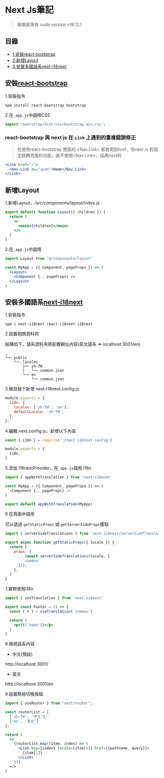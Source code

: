 # Next Js筆記
> 簡單部落格
> node version v18.12.1

## 目錄
* [1.安裝react-bootstrap](#安裝react-bootstrap)
* [2.新增Layout](#新增layout)
* [3.安裝多國語系next-i18next](#安裝多國語系next-i18next)

## 安裝[react-bootstrap](https://react-bootstrap.netlify.app/)
1.安裝指令
```
npm install react-bootstrap bootstrap
```

2.在`_app.js`中調用CSS
```jsx
import 'bootstrap/dist/css/bootstrap.min.css';
```

### react-bootstrap 與 next js 在 `Link` 上遇到的重複錯誤修正
> 在使用react-bootstrap <Navbar> 裡面的 <Nav.Link> 都會用到href，但next js 有固定跳轉頁面的功能，故不使用<Nav.Link>，採用next的 <Link>

```jsx
<Link href="/">
  <Nav.Link as="span">Home</Nav.Link>
</Link>
```

## 新增Layout
1.新增Layout，/src/components/layout/index.js
```jsx
export default function Layout({ children }) {
  return (
    <>
      <main>{children}</main>
    </>
  )
}
```

2.在`_app.js`中調用
```jsx
import Layout from "@/components/layout"

const MyApp = ({ Component, pageProps }) => (
  <Layout>
    <Component {...pageProps} />
  </Layout>
)
```

## 安裝多國語系[next-i18next](https://github.com/i18next/next-i18next)
1.安裝指令
```
npm i next-i18next react-i18next i18next
```

2.設置相關資料夾

結構如下，語系資料夾將影響網址內容(英文語系 => localhost:3001/en)
```
.
└── public
    └── locales
        ├── zh-TW
        |   └── common.json
        └── en
            └── common.json
```

3.根目錄下新增 next-i18next.config.js
```javascript
module.exports = {
  i18n: {
    locales: ['zh-TW', 'en'],
    defaultLocale: 'zh-TW',
  },
};
```
4.編輯 next.config.js，新增以下內容
```javascript
const { i18n } = require('./next-i18next.config')

module.exports = {
  i18n,
}
```

5.添加 I18nextProvider，在`_app.js`調用 i18n
```javascript
import { appWithTranslation } from 'next-i18next'

const MyApp = ({ Component, pageProps }) => (
  <Component {...pageProps} />
)

export default appWithTranslation(MyApp)
```

6.在頁面中調用

可以透過 `getStaticProps` 或 `getServerSideProps`獲取
```jsx
import { serverSideTranslations } from 'next-i18next/serverSideTranslations'

export async function getStaticProps({ locale }) {
  return {
    props: {
      ...(await serverSideTranslations(locale, [
        'common'
      ])),
    },
  }
}
```

7.實際使用i18n
```jsx
import { useTranslation } from 'next-i18next'

export const Footer = () => {
  const { t } = useTranslation('common')

  return (
    <p>{t('home')}</p>
  )
}
```

8.檢視語系內容

* 中文(預設)

http://localhost:3001/

* 英文

http://localhost:3001/en

9.設置簡易切換按鈕

```jsx
import { useRouter } from "next/router";

const routerList = [
  ['zh-TW', '中文'],
  ['en', '英文']
];

return (
  <>
    {routerList.map((item, index) => (
      <Link key={index} locale={item[0]} href={{pathname, query}}>
        {item[1]}
      </Link>
    ))}
  </>
)
```